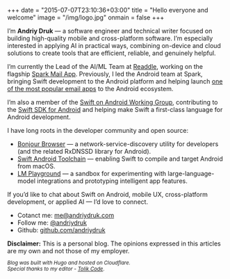 +++
date = "2015-07-07T23:10:36+03:00"
title = "Hello everyone and welcome"
image = "/img/logo.jpg"
onmain = false
+++

I’m **Andriy Druk** — a software engineer and technical writer focused on building high-quality mobile and cross-platform software. I’m especially interested in applying AI in practical ways, combining on-device and cloud solutions to create tools that are efficient, reliable, and genuinely helpful.

I’m currently the Lead of the AI/ML Team at [Readdle](https://readdle.com/), working on the flagship [Spark Mail App](https://sparkmailapp.com/). Previously, I led the Android team at Spark, bringing Swift development to the Android platform and helping launch [one of the most popular email apps](https://play.google.com/store/apps/details?id=com.readdle.spark) to the Android ecosystem.

I’m also a member of the [Swift on Android Working Group](https://www.swift.org/android-workgroup/), contributing to the [Swift SDK for Android](https://www.swift.org/documentation/articles/swift-sdk-for-android-getting-started.html) and helping make Swift a first-class language for Android development.

I have long roots in the developer community and open source:
- [Bonjour Browser](https://github.com/andriydruk/BonjourBrowser) — a network-service-discovery utility for developers (and the related RxDNSSD library for Android).
- [Swift Android Toolchain](https://github.com/readdle/swift-android-toolchain) — enabling Swift to compile and target Android from macOS.
- [LM Playground](https://github.com/andriydruk/LMPlayground) — a sandbox for experimenting with large-language-model integrations and prototyping intelligent app features.

If you’d like to chat about Swift on Android, mobile UX, cross-platform development, or applied AI — I’d love to connect.

* Cotanct me: [me@andriydruk.com](mailto:me@andriydruk.com)
* Follow me: [@andriydruk](https://andriydruk@mastodon.social/@andriydruk)
* Github: [github.com/andriydruk](https://github.com/andriydruk)

<div class="alert alert-warning">
 <strong>Disclaimer:</strong> This is a personal blog. The opinions expressed in this articles are my own and not those of my employer.
</div>

<small>

*Blog was built with Hugo and hosted on Cloudflare. 
<br>Special thanks to my editor - [Tolik Code](https://github.com/tolikcode)*.

</small>